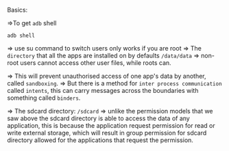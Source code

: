 Basics:

=>To get `adb` shell
```
adb shell
```

=> use su command to switch users only works if you are root 
=> The `directory` that all the apps are installed on by defaults `/data/data`
=> non-root users cannot access other user files, while roots can.

=> This will prevent unauthorised access of one app's data by another, called `sandboxing`.
=> But there is a method for `inter process communication` called `intents`, this can carry messages across the boundaries with something called `binders`.


=> The sdcard directory: `/sdcard`
=>  unlike the permission models that we saw above the sdcard directory is able to access the data of any application, this is because the application request permission for read or write external storage, which will result in group permission for sdcard directory allowed for the applications that request the permission.

